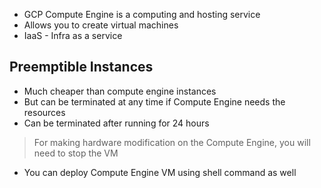 - GCP Compute Engine is a computing and hosting service
- Allows you to create virtual machines
- IaaS - Infra as a service

## Preemptible Instances

- Much cheaper than compute engine instances
- But can be terminated at any time if Compute Engine needs the resources
- Can be terminated after running for 24 hours

> For making hardware modification on the Compute Engine, you will need to stop the VM 

- You can deploy Compute Engine VM using shell command as well